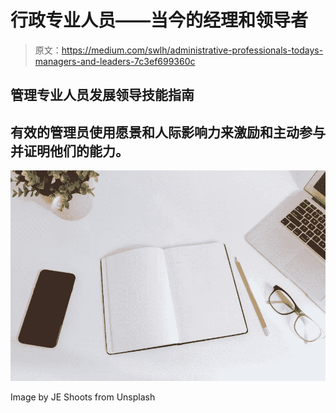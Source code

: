 # 行政专业人员——当今的经理和领导者

> 原文：<https://medium.com/swlh/administrative-professionals-todays-managers-and-leaders-7c3ef699360c>

## 管理专业人员发展领导技能指南

## 有效的管理员使用愿景和人际影响力来激励和主动参与并证明他们的能力。

![](img/12c7e7ac207ed10ed8ceafd700ea41e5.png)

Image by JE Shoots from Unsplash